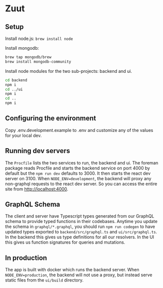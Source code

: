 # Zuut

## Setup

Install node.js: `brew install node`

Install mongodb:

```sh
brew tap mongodb/brew
brew install mongodb-community
```

Install node modules for the two sub-projects: backend and ui.

```sh
cd backend
npm i
cd ../ui
npm i
cd ..
npm i
```

## Configuring the environment

Copy .env.development.example to .env and customize any of the values for your local dev.

## Running dev servers

The `Procfile` lists the two services to run, the backend and ui. The foreman package reads Procfile and starts the backend
service on port 4000 by default but the `npm run dev` defaults to 3000. It then starts the react dev server on 3100. When `NODE_ENV=development`, the backend will proxy any non-graphql requests to the react dev server. So you can access the entire
site from [http://localhost:4000](http://localhost:3000).

## GraphQL Schema

The client and server have Typescript types generated from our GraphQL schema to provide typed functions in their codebases.
Anytime you update the schema in `graphql/*.graphql`, you should run `npm run codegen` to have updated types exported to
`backend/src/graphql.ts` and `ui/src/graphql.ts`. In the backend this gives us type definitions for all our resolvers. In the
UI this gives us function signatures for queries and mutations.

## In production

The app is built with docker which runs the backend server. When `NODE_ENV=production`, the backend will not use a proxy,
but instead serve static files from the `ui/build` directory.

